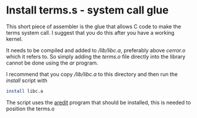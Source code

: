 # Install terms.s - system call glue

This short piece of assembler is the glue that allows C code to make the terms system call. I suggest that you do this after you have a working kernel.

It needs to be compiled and added to _/lib/libc.a_, preferably above  _cerror.o_ which it refers to. So simply adding the _terms.o_ file directly into the library cannot be done using the _ar_ program.

I recommend that you copy _/lib/libc.a_ to this directory and then run the _install_ script with

``` sh
install libc.a
```

The script uses the [aredit](../../aredit.md) program that should be installed, this is needed to position the terms.o

